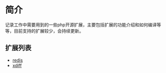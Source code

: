 # 简介
记录工作中需要用到的一些php开源扩展，主要包括扩展的功能介绍和如何编译等等，目前支持的扩展较少，会持续更新。

## 扩展列表

* [redis](./extension/redis)
* [xdiff](./extension/xdiff)
